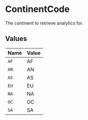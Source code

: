 # ContinentCode

The continent to retrieve analytics for.


## Values

| Name  | Value |
| ----- | ----- |
| `AF`  | AF    |
| `AN`  | AN    |
| `AS`  | AS    |
| `EU`  | EU    |
| `NA`  | NA    |
| `OC`  | OC    |
| `SA`  | SA    |